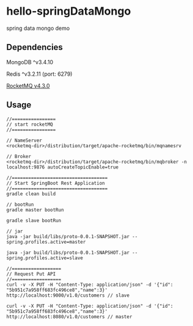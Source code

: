 # hello-springDataMongo
spring data mongo demo

## Dependencies

MongoDB ^v3.4.10

Redis ^v3.2.11 (port: 6279)

[RocketMQ v4.3.0](http://rocketmq.apache.org/docs/quick-start/)

## Usage

```
//================ 
// start rocketMQ
//================

// NameServer
<rocketmq-dir>/distribution/target/apache-rocketmq/bin/mqnamesrv

// Broker
<rocketmq-dir>/distribution/target/apache-rocketmq/bin/mqbroker -n localhost:9876 autoCreateTopicEnable=true

//===================================
// Start SpringBoot Rest Application
//===================================
gradle clean build

// bootRun
gradle master bootRun

gradle slave bootRun

// jar
java -jar build/libs/proto-0.0.1-SNAPSHOT.jar --spring.profiles.active=master

java -jar build/libs/proto-0.0.1-SNAPSHOT.jar --spring.profiles.active=slave

//==================
// Request Put API
//==================
curl -v -X PUT -H "Content-Type: application/json" -d '{"id": "5b951c7a958ff683fc496ce8","name":3}' http://localhost:9000/v1.0/customers // slave

curl -v -X PUT -H "Content-Type: application/json" -d '{"id": "5b951c7a958ff683fc496ce8","name":3}' http://localhost:8080/v1.0/customers // master
```